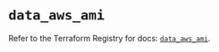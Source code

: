 # `data_aws_ami`

Refer to the Terraform Registry for docs: [`data_aws_ami`](https://registry.terraform.io/providers/hashicorp/aws/6.3.0/docs/data-sources/ami).
